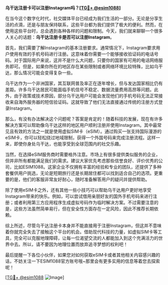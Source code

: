 **乌干达注册卡可以注册Instagram吗？[[TG💪+ @esim1088](https://t.me/s/esim1088)]**

在当今这个数字化时代，社交媒体平台已经成为我们生活的一部分。无论是分享生活的点滴，还是与朋友保持联系，这些平台都为我们提供了极大的便利。然而，在使用这些平台时，总会遇到各种各样的问题和限制。今天，我们就来聊聊一个很多人关心的话题：**乌干达注册卡是否可以注册Instagram**。

首先，我们需要了解Instagram的基本注册要求。通常情况下，Instagram要求用户使用有效的手机号码进行注册。这意味着你需要一个能够接收验证码的电话号码。对于国际用户来说，这并不是什么大问题，只要你的国家有可用的电话网络服务即可。但是，如果你所在的地区存在某些限制或者网络环境比较特殊，比如乌干达，那么情况可能会变得复杂一些。

乌干达作为一个非洲国家，其互联网普及率正在逐年增长，但与发达国家相比仍有差距。许多乌干达居民可能面临手机信号不稳定、数据流量费用高昂等问题。此外，由于政策或技术原因，部分乌干达用户可能会发现他们的手机号码无法正常接收来自海外服务器的短信验证码。这就导致了他们无法直接通过传统的注册方式登录Instagram。

那么，有没有办法解决这个问题呢？答案是肯定的！随着科技的发展，现在有许多解决方案可以帮助像乌干达这样的地区用户顺利注册并使用Instagram。其中最常见且有效的方法之一就是使用虚拟SIM卡（eSIM）。通过购买一张支持国际漫游的eSIM卡，你可以轻松绕过地域限制，获得一个外国号码来完成注册流程。这样一来，即使你身处乌干达，也能享受到全球范围内的社交乐趣。

当然，在选择eSIM服务商时需要格外注意。市场上有很多提供类似服务的企业，但并非所有都能满足我们的需求。建议大家优先考虑那些信誉良好、评价优秀的公司，比如ESIM1088。这家企业不仅拥有丰富的经验和专业的团队，还提供了多种套餐供用户挑选，无论是短期旅行还是长期居住都可以找到适合自己的选项。更重要的是，他们的客服非常友好耐心，随时准备解答用户的疑问并提供帮助。

除了使用eSIM卡之外，还有其他一些小技巧可以帮助乌干达用户更好地享受Instagram带来的快乐。例如，可以尝试借用亲朋好友的国外手机号码来进行注册；或者利用第三方应用程序生成虚拟号码作为临时解决方案。不过需要注意的是，这些方法虽然简单易行，但在安全性方面存在一定风险，因此不推荐长期依赖。

综上所述，尽管乌干达注册卡本身并不能直接用于注册Instagram，但这并不意味着你就完全失去了接触这个平台的机会。借助现代科技的力量，如虚拟SIM卡等工具，完全可以克服地理障碍，让每一位渴望交流的人都能加入到这个充满活力的世界中去。所以，请不要因为地理位置而放弃追寻梦想的权利吧！

最后提醒一下各位小伙伴，如果您对如何获取eSIM卡或者其他相关内容感兴趣的话，不妨关注一下ESIM1088官方账号哦~那里会有更多实用的信息等着您去探索呢！

[[TG💪+ @esim1088](https://t.me/s/esim1088) ![Image](https://i.postimg.cc/4NQfJmqS/Snipaste-2025-05-13-00-14-12.png)]